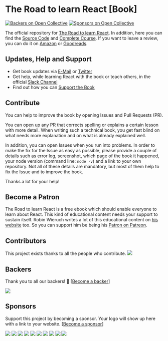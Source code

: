# The Road to learn React [Book]

[![Backers on Open Collective](https://opencollective.com/the-road-to-learn-react/backers/badge.svg)](#backers)
 [![Sponsors on Open Collective](https://opencollective.com/Xthe-road-to-learn-react/sponsors/badge.svg)](#sponsors)
  
The official repository for [The Road to learn React](https://www.robinwieruch.de/the-road-to-learn-react/). In addition, here you can find the [Source Code](https://github.com/the-road-to-learn-react/hackernews-client) and [Complete Course](https://roadtoreact.com/). If you want to leave a review, you can do it on [Amazon](https://www.amazon.com/dp/B077HJFCQX?tag=21moves-20) or [Goodreads](https://www.goodreads.com/book/show/37503118-the-road-to-learn-react).

## Updates, Help and Support

* Get book updates via [E-Mail](https://www.getrevue.co/profile/rwieruch) or [Twitter](https://twitter.com/rwieruch)
* Get help, while learning React with the book or teach others, in the official [Slack Channel](https://slack-the-road-to-learn-react.wieruch.com/)
* Find out how you can [Support the Book](https://www.robinwieruch.de/about/)

## Contribute

You can help to improve the book by opening Issues and Pull Requests (PR).

You can open up any PR that corrects spelling or explains a certain lesson with more detail. When writing such a technical book, you get fast blind on what needs more explanation and on what is already explained well.

In addition, you can open Issues when you run into problems. In order to make the fix for the Issue as easy as possible, please provide a couple of details such as error log, screenshot, which page of the book it happened, your node version (command line: `node -v`) and a link to your own repository. Not all of these details are mandatory, but most of them help to fix the Issue and to improve the book.

Thanks a lot for your help!

## Become a Patron

The Road to learn React is a free ebook which should enable everyone to learn about React. This kind of educational content needs your support to sustain itself. Robin Wieruch writes a lot of this educational content on [his website](https://www.robinwieruch.de/) too. So you can support him be being his [Patron on Patreon](https://www.patreon.com/rwieruch).

## Contributors

This project exists thanks to all the people who contribute. 
<a href="graphs/contributors"><img src="https://opencollective.com/the-road-to-learn-react/contributors.svg?width=890&button=false" /></a>


## Backers

Thank you to all our backers! 🙏 [[Become a backer](https://opencollective.com/the-road-to-learn-react#backer)]

<a href="https://opencollective.com/the-road-to-learn-react#backers" target="_blank"><img src="https://opencollective.com/the-road-to-learn-react/backers.svg?width=890"></a>


## Sponsors

Support this project by becoming a sponsor. Your logo will show up here with a link to your website. [[Become a sponsor](https://opencollective.com/the-road-to-learn-react#sponsor)]

<a href="https://opencollective.com/the-road-to-learn-react/sponsor/0/website" target="_blank"><img src="https://opencollective.com/the-road-to-learn-react/sponsor/0/avatar.svg"></a>
<a href="https://opencollective.com/the-road-to-learn-react/sponsor/1/website" target="_blank"><img src="https://opencollective.com/the-road-to-learn-react/sponsor/1/avatar.svg"></a>
<a href="https://opencollective.com/the-road-to-learn-react/sponsor/2/website" target="_blank"><img src="https://opencollective.com/the-road-to-learn-react/sponsor/2/avatar.svg"></a>
<a href="https://opencollective.com/the-road-to-learn-react/sponsor/3/website" target="_blank"><img src="https://opencollective.com/the-road-to-learn-react/sponsor/3/avatar.svg"></a>
<a href="https://opencollective.com/the-road-to-learn-react/sponsor/4/website" target="_blank"><img src="https://opencollective.com/the-road-to-learn-react/sponsor/4/avatar.svg"></a>
<a href="https://opencollective.com/the-road-to-learn-react/sponsor/5/website" target="_blank"><img src="https://opencollective.com/the-road-to-learn-react/sponsor/5/avatar.svg"></a>
<a href="https://opencollective.com/the-road-to-learn-react/sponsor/6/website" target="_blank"><img src="https://opencollective.com/the-road-to-learn-react/sponsor/6/avatar.svg"></a>
<a href="https://opencollective.com/the-road-to-learn-react/sponsor/7/website" target="_blank"><img src="https://opencollective.com/the-road-to-learn-react/sponsor/7/avatar.svg"></a>
<a href="https://opencollective.com/the-road-to-learn-react/sponsor/8/website" target="_blank"><img src="https://opencollective.com/the-road-to-learn-react/sponsor/8/avatar.svg"></a>
<a href="https://opencollective.com/the-road-to-learn-react/sponsor/9/website" target="_blank"><img src="https://opencollective.com/the-road-to-learn-react/sponsor/9/avatar.svg"></a>


